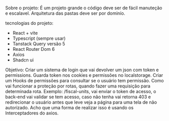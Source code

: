 Sobre o projeto:
É um projeto grande o código deve ser de fácil manuteção e escalavel.
Arquitetura das pastas deve ser por dominío.

tecnologias do projeto:
- React + vite
- Typescript (sempre usar) 
- Tanstack Query versão 5
- React Router Dom 6
- Axios 
- Shadcn ui


Objetivo:
Criar um sistema de login que vai devolver um json com token e permissions.
Guarda token nos cookies e permissões no localstorage.
Criar um Hooks de permissões para consultar se o usuário tem permissão.
Como vai funcionar a proteção por rotas, quando fazer uma requisição para determinada rota.
Exemplo: /fiscal-units, vai enviar o token de acesso, o back-end vai validar se tem acesso, caso
não tenha vai retorna 403 e redirecionar o usuário antes que leve veja a página para uma tela de
não autorizado. Acho que uma forma de realizar isso é usando os Interceptadores do axios.

